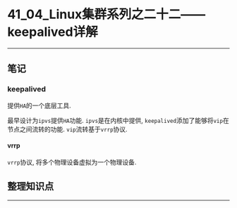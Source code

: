 # 41_04_Linux集群系列之二十二——keepalived详解

---

## 笔记

### keepalived

提供`HA`的一个底层工具.

最早设计为`ipvs`提供`HA`功能. `ipvs`是在内核中提供, `keepalived`添加了能够将`vip`在节点之间流转的功能. `vip`流转基于`vrrp`协议.

#### vrrp

`vrrp`协议, 将多个物理设备虚拟为一个物理设备.



## 整理知识点

---